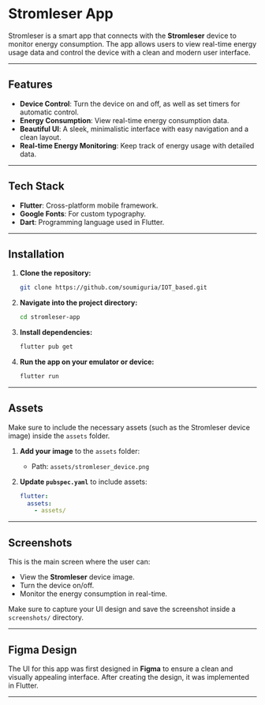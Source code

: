 
# Stromleser App

Stromleser is a smart app that connects with the **Stromleser** device to monitor energy consumption. The app allows users to view real-time energy usage data and control the device with a clean and modern user interface.

---

## Features
- **Device Control**: Turn the device on and off, as well as set timers for automatic control.
- **Energy Consumption**: View real-time energy consumption data.
- **Beautiful UI**: A sleek, minimalistic interface with easy navigation and a clean layout.
- **Real-time Energy Monitoring**: Keep track of energy usage with detailed data.

---

## Tech Stack

- **Flutter**: Cross-platform mobile framework.
- **Google Fonts**: For custom typography.
- **Dart**: Programming language used in Flutter.

---

## Installation

1. **Clone the repository:**

   ```bash
   git clone https://github.com/soumiguria/IOT_based.git
   ```

2. **Navigate into the project directory:**

   ```bash
   cd stromleser-app
   ```

3. **Install dependencies:**

   ```bash
   flutter pub get
   ```

4. **Run the app on your emulator or device:**

   ```bash
   flutter run
   ```

---

## Assets
Make sure to include the necessary assets (such as the Stromleser device image) inside the `assets` folder.

1. **Add your image** to the `assets` folder:
   - Path: `assets/stromleser_device.png`

2. **Update `pubspec.yaml`** to include assets:

   ```yaml
   flutter:
     assets:
       - assets/
   ```

---

## Screenshots


This is the main screen where the user can:
- View the **Stromleser** device image.
- Turn the device on/off.
- Monitor the energy consumption in real-time.
  
Make sure to capture your UI design and save the screenshot inside a `screenshots/` directory.

---

## Figma Design

The UI for this app was first designed in **Figma** to ensure a clean and visually appealing interface. After creating the design, it was implemented in Flutter.

---